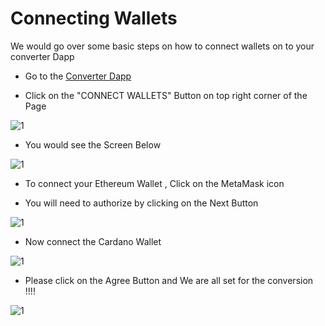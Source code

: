 # Connecting Wallets
We would go over some basic steps on how to connect wallets on to your converter Dapp

* Go to the [Converter Dapp](https://ropsten-bridge.singularitynet.io/)

* Click on the "CONNECT WALLETS" Button on top right corner of the Page 

![1](/assets/images/products/Bridge/connect-wallet.png)


* You would see the Screen Below 

![1](/assets/images/products/Bridge/connecting-menu.png)                


* To connect your Ethereum Wallet , Click on the MetaMask icon


* You will need to authorize by clicking on the Next Button

![1](/assets/images/products/Bridge/connect-with-metamask.png)        


* Now connect the Cardano Wallet

               
![1](/assets/images/products/Bridge/connect-with-nami.png)

* Please click on the Agree Button and We are all set for the conversion !!!!

![1](/assets/images/products/Bridge/after-connecting.png)